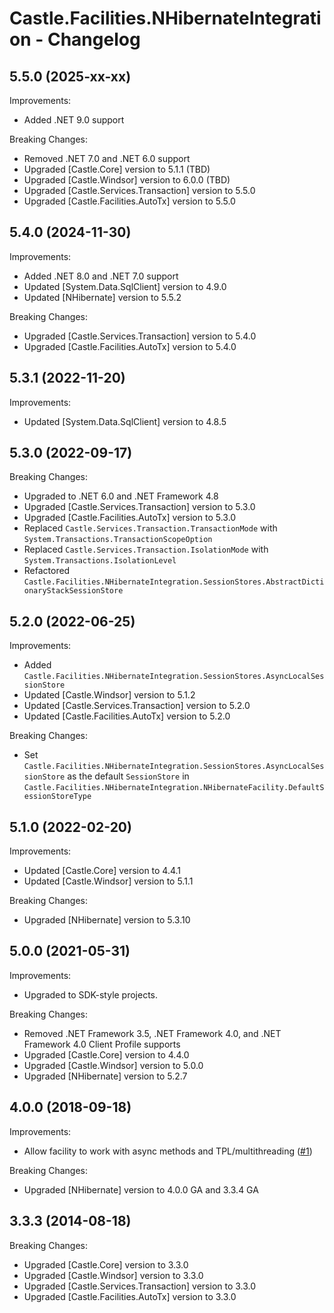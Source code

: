 # Castle.Facilities.NHibernateIntegration - Changelog

## 5.5.0 (2025-xx-xx)

Improvements:
- Added .NET 9.0 support

Breaking Changes:
- Removed .NET 7.0 and .NET 6.0 support
- Upgraded [Castle.Core] version to 5.1.1 (TBD)
- Upgraded [Castle.Windsor] version to 6.0.0 (TBD)
- Upgraded [Castle.Services.Transaction] version to 5.5.0
- Upgraded [Castle.Facilities.AutoTx] version to 5.5.0


## 5.4.0 (2024-11-30)

Improvements:
- Added .NET 8.0 and .NET 7.0 support
- Updated [System.Data.SqlClient] version to 4.9.0
- Updated [NHibernate] version to 5.5.2

Breaking Changes:
- Upgraded [Castle.Services.Transaction] version to 5.4.0
- Upgraded [Castle.Facilities.AutoTx] version to 5.4.0


## 5.3.1 (2022-11-20)

Improvements:
- Updated [System.Data.SqlClient] version to 4.8.5


## 5.3.0 (2022-09-17)

Breaking Changes:
- Upgraded to .NET 6.0 and .NET Framework 4.8
- Upgraded [Castle.Services.Transaction] version to 5.3.0
- Upgraded [Castle.Facilities.AutoTx] version to 5.3.0
- Replaced ```Castle.Services.Transaction.TransactionMode``` with ```System.Transactions.TransactionScopeOption```
- Replaced ```Castle.Services.Transaction.IsolationMode``` with ```System.Transactions.IsolationLevel```
- Refactored ```Castle.Facilities.NHibernateIntegration.SessionStores.AbstractDictionaryStackSessionStore```


## 5.2.0 (2022-06-25)

Improvements:
- Added ```Castle.Facilities.NHibernateIntegration.SessionStores.AsyncLocalSessionStore```
- Updated [Castle.Windsor] version to 5.1.2
- Updated [Castle.Services.Transaction] version to 5.2.0
- Updated [Castle.Facilities.AutoTx] version to 5.2.0

Breaking Changes:
- Set ```Castle.Facilities.NHibernateIntegration.SessionStores.AsyncLocalSessionStore``` as the default ```SessionStore``` in ```Castle.Facilities.NHibernateIntegration.NHibernateFacility.DefaultSessionStoreType```


## 5.1.0 (2022-02-20)

Improvements:
- Updated [Castle.Core] version to 4.4.1
- Updated [Castle.Windsor] version to 5.1.1

Breaking Changes:
- Upgraded [NHibernate] version to 5.3.10


## 5.0.0 (2021-05-31)

Improvements:
- Upgraded to SDK-style projects.

Breaking Changes:
- Removed .NET Framework 3.5, .NET Framework 4.0, and .NET Framework 4.0 Client Profile supports
- Upgraded [Castle.Core] version to 4.4.0
- Upgraded [Castle.Windsor] version to 5.0.0
- Upgraded [NHibernate] version to 5.2.7


## 4.0.0 (2018-09-18)

Improvements:
- Allow facility to work with async methods and TPL/multithreading ([#1](https://github.com/mahara/Castle.Facilities.NHibernateIntegration/issues/1))

Breaking Changes:
- Upgraded [NHibernate] version to 4.0.0 GA and 3.3.4 GA


## 3.3.3 (2014-08-18)

Breaking Changes:
- Upgraded [Castle.Core] version to 3.3.0
- Upgraded [Castle.Windsor] version to 3.3.0
- Upgraded [Castle.Services.Transaction] version to 3.3.0
- Upgraded [Castle.Facilities.AutoTx] version to 3.3.0




